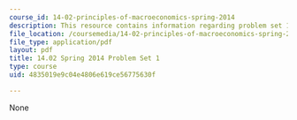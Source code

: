 ```yaml
---
course_id: 14-02-principles-of-macroeconomics-spring-2014
description: This resource contains information regarding problem set 1.
file_location: /coursemedia/14-02-principles-of-macroeconomics-spring-2014/4835019e9c04e4806e619ce56775630f_MIT14_02S14_pset1.pdf
file_type: application/pdf
layout: pdf
title: 14.02 Spring 2014 Problem Set 1
type: course
uid: 4835019e9c04e4806e619ce56775630f

---
```

None